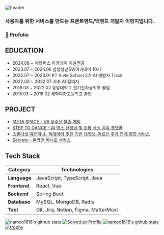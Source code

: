 ![header](https://capsule-render.vercel.app/api?type=waving&color=F7CAC9&fontColor=92A8D1&fontAlignY=45&height=220&section=header&text=Minji%20Lee&fontSize=40)

### 사용자를 위한 서비스를 만드는 프론트엔드/백엔드 개발자 이민지입니다. 
### [📄 Profolio](https://www.canva.com/design/DAGGBJkUmCY/3IgYEoCxjmVPAWoi_LhjMw/edit?utm_content=DAGGBJkUmCY&utm_campaign=designshare&utm_medium=link2&utm_source=sharebutton)

## EDUCATION
- 2024.08 ~ 메타버스 아카데미 자율전공
- 2023.07 ~ 2024.06 삼성청년SW아카데미 10기
- 2022.07 ~ 2023.01 KT Aivle School 2기 AI 개발자 Track
- 2022.03 ~ 2022.07 서초 AI 칼리지
- 2018.03 ~ 2022.02 중앙대학교 전기전자공학부 졸업
- 2015.03 ~ 2018.02 세화여자고등학교 졸업

## PROJECT
- [META SPACE - VR 우주선 탈출 게임](https://github.com/namoo1818/META-SPACE-VR)
- [STEP TO DANCE - AI 댄스 선생님 및 숏폼 생성 공유 플랫폼](https://github.com/namoo1818/StepToDance)
- [스물다섯 여든하나- 빅데이터 추천 기반 대학생-어르신 주거 연계 통합 서비스](https://github.com/namoo1818/tfeo)
- [Secreto - 온라인 마니또 서비스](https://github.com/namoo1818/Secreto)

## Tech Stack
| Category    | Technologies                                                                                                                                                                                                 |
|-------------|--------------------------------------------------------------------------------------------------------------------------------------------------------------------------------------------------------------|
| **Language**     | JavaScript, TypeScript, Java |
| **Frontend**  | React, Vue |
| **Backend** |  Spring Boot  |
| **Database** |   MySQL, MongoDB, Redis   |
| **Tool** | Git, Jira, Notion, Figma, MatterMost |

![namoo1818's github stats](https://github-readme-stats.vercel.app/api?username=namoo1818&show_icons=true)
[![Solved.ac Profile](http://mazassumnida.wtf/api/v2/generate_badge?boj=namoo1818)](https://solved.ac/namoo1818/)
[![namoo1818's github stats](https://github-readme-stats.vercel.app/api/top-langs/?username=namoo1818&show_icons=true&hide_border=true&title_color=004386&icon_color=004386&layout=compact)](https://github.com/namoo1818)
[![trophy](https://github-profile-trophy.vercel.app/?username=namoo1818)](https://github.com/ryo-ma/github-profile-trophy)

<!--
**namoo1818/namoo1818** is a ✨ _special_ ✨ repository because its `README.md` (this file) appears on your GitHub profile.

Here are some ideas to get you started:

- 🔭 I’m currently working on ...
- 🌱 I’m currently learning ...
- 👯 I’m looking to collaborate on ...
- 🤔 I’m looking for help with ...
- 💬 Ask me about ...
- 📫 How to reach me: ...
- 😄 Pronouns: ...
- ⚡ Fun fact: ...
-->
